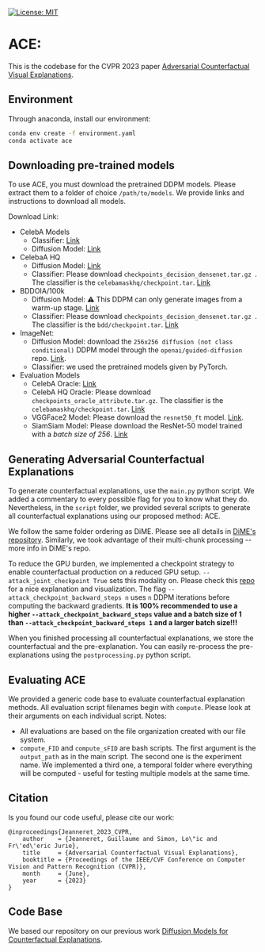  [![License: MIT](https://img.shields.io/badge/License-MIT-yellow.svg)](https://opensource.org/licenses/MIT)

# ACE:

This is the codebase for the CVPR 2023 paper [Adversarial Counterfactual Visual Explanations](http://arxiv.org/abs/2303.09962).

## Environment

Through anaconda, install our environment:

```bash
conda env create -f environment.yaml
conda activate ace
``` 

## Downloading pre-trained models

To use ACE, you must download the pretrained DDPM models. Please extract them to a folder of choice `/path/to/models`. We provide links and instructions to download all models.

Download Link:

* CelebA Models
    - Classifier: [Link](https://drive.google.com/file/d/1OqjWns4NSu6AiKkOnpUOjUHzA8sQlaOA/view?usp=sharing)
    - Diffusion Model: [Link](https://drive.google.com/file/d/17iB1aL4xctDukov-OIDuKqZdQ9YB1ZQz/view?usp=sharing)
* CelebaA HQ
    - Diffusion Model: [Link](https://drive.google.com/file/d/1epi7dM5MOwYtxrVjybxkBUEmIzZD2Q_V/view?usp=sharing)
    - Classifier: Please download `checkpoints_decision_densenet.tar.gz `. The classifier is the `celebamaskhq/checkpoint.tar`. [Link](https://github.com/valeoai/STEEX/releases)
* BDDOIA/100k
    - Diffusion Model: :warning: This DDPM can only generate images from a warm-up stage. [Link](https://drive.google.com/file/d/1RicHrltVjA5ou7qks7CMkNZRrnw5Pp2q/view?usp=sharing)
    - Classifier: Please download `checkpoints_decision_densenet.tar.gz `. The classifier is the `bdd/checkpoint.tar`. [Link](https://github.com/valeoai/STEEX/releases)
* ImageNet: 
    - Diffusion Model: download the `256x256 diffusion (not class conditional)` DDPM model through the `openai/guided-diffusion` repo. [Link](https://github.com/openai/guided-diffusion).
    - Classifier: we used the pretrained models given by PyTorch.
* Evaluation Models
    - CelebA Oracle: [Link](https://drive.google.com/file/d/1Ua9gK1BiUTG4wIkhpBpWyn6B-OCQKKMx/view?usp=sharing)
    - CelebA HQ Oracle: Please download `checkpoints_oracle_attribute.tar.gz`. The classifier is the `celebamaskhq/checkpoint.tar`. [Link](https://github.com/valeoai/STEEX/releases)
    - VGGFace2 Model: Please download the `resnet50_ft` model. [Link](https://github.com/cydonia999/VGGFace2-pytorch).
    - SiamSiam Model: Please download the ResNet-50 model trained with a *batch size of 256*. [Link](https://github.com/facebookresearch/simsiam#models-and-logs)


## Generating Adversarial Counterfactual Explanations

To generate counterfactual explanations, use the `main.py` python script. We added a commentary to every possible flag for you to know what they do. Nevertheless, in the `script` folder, we provided several scripts to generate all counterfactual explanations using our proposed method: ACE. 

We follow the same folder ordering as DiME. Please see all details in [DiME's repository](https://github.com/guillaumejs2403/DiME#extracting-counterfactual-explanations). Similarly, we took advantage of their multi-chunk processing -- more info in DiME's repo.

To reduce the GPU burden, we implemented a checkpoint strategy to enable counterfactual production on a reduced GPU setup. `--attack_joint_checkpoint True` sets this modality on. Please check this [repo](https://github.com/cybertronai/gradient-checkpointing#how-it-works) for a nice explanation and visualization. The flag `--attack_checkpoint_backward_steps n` uses `n` DDPM iterations before computing the backward gradients. **It is 100% recommended to use a higher `--attack_checkpoint_backward_steps` value and a batch size of 1 than `--attack_checkpoint_backward_steps 1` and a larger batch size!!!** 

When you finished processing all counterfactual explanations, we store the counterfactual and the pre-explanation. You can easily re-process the pre-explanations using the `postprocessing.py` python script.

## Evaluating ACE

We provided a generic code base to evaluate counterfactual explanation methods. All evaluation script filenames begin with `compute`. Please look at their arguments on each individual script.
Notes: 
* All evaluations are based on the file organization created with our file system.
* `compute_FID` and `compute_sFID` are bash scripts. The first argument is the `output_path` as in the main script. The second one is the experiment name. We implemented a third one, a temporal folder where everything will be computed - useful for testing multiple models at the same time.

## Citation

Is you found our code useful, please cite our work:
```
@inproceedings{Jeanneret_2023_CVPR,
    author    = {Jeanneret, Guillaume and Simon, Lo\"ic and Fr\'ed\'eric Jurie},
    title     = {Adversarial Counterfactual Visual Explanations},
    booktitle = {Proceedings of the IEEE/CVF Conference on Computer Vision and Pattern Recognition (CVPR)},
    month     = {June},
    year      = {2023}
}
``` 


## Code Base

We based our repository on our previous work [Diffusion Models for Counterfactual Explanations](https://github.com/guillaumejs2403/DiME).
